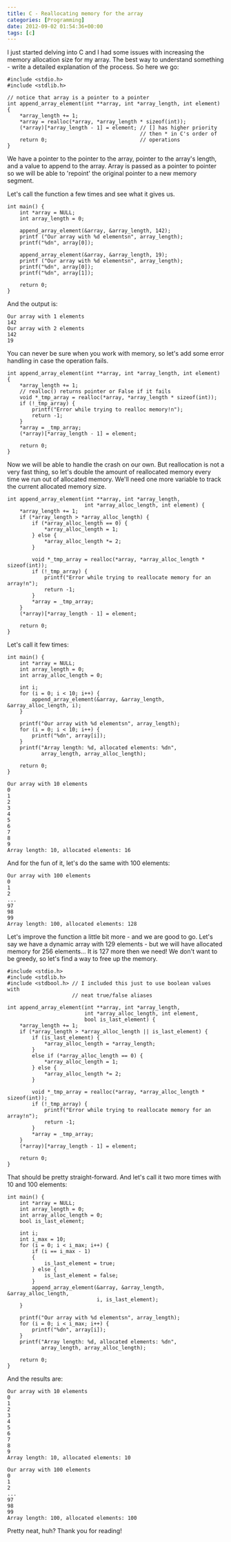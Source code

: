 ```yaml
---
title: C - Reallocating memory for the array
categories: [Programming]
date: 2012-09-02 01:54:36+00:00
tags: [c]
---
```


I just started delving into C and I had some issues with increasing the memory
allocation size for my array. The best way to understand something - write a
detailed explanation of the process. So here we go:

    #include <stdio.h>
    #include <stdlib.h>

    // notice that array is a pointer to a pointer
    int append_array_element(int **array, int *array_length, int element) {
        *array_length += 1;
        *array = realloc(*array, *array_length * sizeof(int));
        (*array)[*array_length - 1] = element; // [] has higher priority
                                               // then * in C's order of
        return 0;                              // operations
    }

We have a pointer to the pointer to the array, pointer to the array's length,
and a value to append to the array. Array is passed as a pointer to pointer so
we will be able to 'repoint' the original pointer to a new memory segment.

Let's call the function a few times and see what it gives us.

    int main() {
        int *array = NULL;
        int array_length = 0;

        append_array_element(&array, &array_length, 142);
        printf ("Our array with %d elementsn", array_length);
        printf("%dn", array[0]);

        append_array_element(&array, &array_length, 19);
        printf ("Our array with %d elementsn", array_length);
        printf("%dn", array[0]);
        printf("%dn", array[1]);

        return 0;
    }

And the output is:

    Our array with 1 elements
    142
    Our array with 2 elements
    142
    19

You can never be sure when you work with memory, so let's add some error
handling in case the operation fails.

    int append_array_element(int **array, int *array_length, int element) {
        *array_length += 1;
        // realloc() returns pointer or False if it fails
        void *_tmp_array = realloc(*array, *array_length * sizeof(int));
        if (!_tmp_array) {
            printf("Error while trying to realloc memory!n");
            return -1;
        }
        *array = _tmp_array;
        (*array)[*array_length - 1] = element;

        return 0;
    }

Now we will be able to handle the crash on our own. But reallocation is not a
very fast thing, so let's double the amount of reallocated memory every time we
run out of allocated memory. We'll need one more variable to track the current
allocated memory size.

    int append_array_element(int **array, int *array_length,
                             int *array_alloc_length, int element) {
        *array_length += 1;
        if (*array_length > *array_alloc_length) {
            if (*array_alloc_length == 0) {
                *array_alloc_length = 1;
            } else {
                *array_alloc_length *= 2;
            }

            void *_tmp_array = realloc(*array, *array_alloc_length * sizeof(int));
            if (!_tmp_array) {
                printf("Error while trying to reallocate memory for an array!n");
                return -1;
            }
            *array = _tmp_array;
        }
        (*array)[*array_length - 1] = element;

        return 0;
    }

Let's call it few times:

    int main() {
        int *array = NULL;
        int array_length = 0;
        int array_alloc_length = 0;

        int i;
        for (i = 0; i < 10; i++) {
            append_array_element(&array, &array_length, &array_alloc_length, i);
        }

        printf("Our array with %d elementsn", array_length);
        for (i = 0; i < 10; i++) {
            printf("%dn", array[i]);
        }
        printf("Array length: %d, allocated elements: %dn",
               array_length, array_alloc_length);

        return 0;
    }

    Our array with 10 elements
    0
    1
    2
    3
    4
    5
    6
    7
    8
    9
    Array length: 10, allocated elements: 16

And for the fun of it, let's do the same with 100 elements:

    Our array with 100 elements
    0
    1
    2
    ...
    97
    98
    99
    Array length: 100, allocated elements: 128

Let's improve the function a little bit more - and we are good to go. Let's say
we have a dynamic array with 129 elements - but we will have allocated memory
for 256 elements... It is 127 more then we need! We don't want to be greedy, so
let's find a way to free up the memory.

    #include <stdio.h>
    #include <stdlib.h>
    #include <stdbool.h> // I included this just to use boolean values with
                         // neat true/false aliases

    int append_array_element(int **array, int *array_length,
                             int *array_alloc_length, int element,
                             bool is_last_element) {
        *array_length += 1;
        if (*array_length > *array_alloc_length || is_last_element) {
            if (is_last_element) {
                *array_alloc_length = *array_length;
            }
            else if (*array_alloc_length == 0) {
                *array_alloc_length = 1;
            } else {
                *array_alloc_length *= 2;
            }

            void *_tmp_array = realloc(*array, *array_alloc_length * sizeof(int));
            if (!_tmp_array) {
                printf("Error while trying to reallocate memory for an array!n");
                return -1;
            }
            *array = _tmp_array;
        }
        (*array)[*array_length - 1] = element;

        return 0;
    }

That should be pretty straight-forward. And let's call it two more times with
10 and 100 elements:

    int main() {
        int *array = NULL;
        int array_length = 0;
        int array_alloc_length = 0;
        bool is_last_element;

        int i;
        int i_max = 10;
        for (i = 0; i < i_max; i++) {
            if (i == i_max - 1)
            {
                is_last_element = true;
            } else {
                is_last_element = false;
            }
            append_array_element(&array, &array_length, &array_alloc_length,
                                 i, is_last_element);
        }

        printf("Our array with %d elementsn", array_length);
        for (i = 0; i < i_max; i++) {
            printf("%dn", array[i]);
        }
        printf("Array length: %d, allocated elements: %dn",
               array_length, array_alloc_length);

        return 0;
    }

And the results are:

    Our array with 10 elements
    0
    1
    2
    3
    4
    5
    6
    7
    8
    9
    Array length: 10, allocated elements: 10

    Our array with 100 elements
    0
    1
    2
    ...
    97
    98
    99
    Array length: 100, allocated elements: 100

Pretty neat, huh? Thank you for reading!
